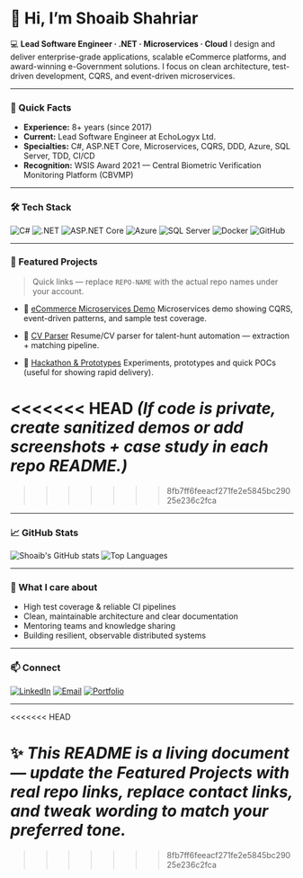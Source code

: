 # 👋 Hi, I’m Shoaib Shahriar

💻 **Lead Software Engineer · .NET · Microservices · Cloud**
I design and deliver enterprise-grade applications, scalable eCommerce platforms, and award-winning e-Government solutions. I focus on clean architecture, test-driven development, CQRS, and event-driven microservices.

---

### 🚀 Quick Facts

* **Experience:** 8+ years (since 2017)
* **Current:** Lead Software Engineer at EchoLogyx Ltd.
* **Specialties:** C#, ASP.NET Core, Microservices, CQRS, DDD, Azure, SQL Server, TDD, CI/CD
* **Recognition:** WSIS Award 2021 — Central Biometric Verification Monitoring Platform (CBVMP)

---

### 🛠 Tech Stack

![C#](https://img.shields.io/badge/C%23-239120?logo=c-sharp\&logoColor=white\&style=for-the-badge)
![.NET](https://img.shields.io/badge/.NET-512BD4?logo=dotnet\&logoColor=white\&style=for-the-badge)
![ASP.NET Core](https://img.shields.io/badge/ASP.NET_Core-512BD4?logo=dotnet\&logoColor=white\&style=for-the-badge)
![Azure](https://img.shields.io/badge/Azure-0078D4?logo=microsoftazure\&logoColor=white\&style=for-the-badge)
![SQL Server](https://img.shields.io/badge/SQL_Server-CC2927?logo=microsoftsqlserver\&logoColor=white\&style=for-the-badge)
![Docker](https://img.shields.io/badge/Docker-2496ED?logo=docker\&logoColor=white\&style=for-the-badge)
![GitHub](https://img.shields.io/badge/GitHub-181717?logo=github\&logoColor=white\&style=for-the-badge)

---

### 📂 Featured Projects

> Quick links — replace `REPO-NAME` with the actual repo names under your account.

* 🔹 [eCommerce Microservices Demo](https://github.com/biggo29/ecommerce-microservices-demo)
  Microservices demo showing CQRS, event-driven patterns, and sample test coverage.

* 🔹 [CV Parser](https://github.com/biggo29/cv-parser)
  Resume/CV parser for talent-hunt automation — extraction + matching pipeline.

* 🔹 [Hackathon & Prototypes](https://github.com/biggo29/hackathon-projects)
  Experiments, prototypes and quick POCs (useful for showing rapid delivery).

<<<<<<< HEAD
*(If code is private, create sanitized demos or add screenshots + case study in each repo README.)*
=======
>>>>>>> 8fb7ff6feeacf271fe2e5845bc29025e236c2fca

---

### 📈 GitHub Stats

![Shoaib's GitHub stats](https://github-readme-stats.vercel.app/api?username=biggo29\&show_icons=true\&theme=radical)
![Top Languages](https://github-readme-stats.vercel.app/api/top-langs/?username=biggo29\&layout=compact\&theme=radical)

---

### 🧩 What I care about

* High test coverage & reliable CI pipelines
* Clean, maintainable architecture and clear documentation
* Mentoring teams and knowledge sharing
* Building resilient, observable distributed systems

---

### 📫 Connect

[![LinkedIn](https://img.shields.io/badge/LinkedIn-0A66C2?logo=linkedin\&logoColor=white\&style=for-the-badge)](https://www.linkedin.com/in/yourlinkedin/)
[![Email](https://img.shields.io/badge/Email-D14836?logo=gmail\&logoColor=white\&style=for-the-badge)](mailto:shoaibshahriar29@gmail.com)
[![Portfolio](https://img.shields.io/badge/Portfolio-000000?logo=githubpages\&logoColor=white\&style=for-the-badge)](https://biggo29.github.io)

---
<<<<<<< HEAD

✨ *This README is a living document — update the Featured Projects with real repo links, replace contact links, and tweak wording to match your preferred tone.*
=======
>>>>>>> 8fb7ff6feeacf271fe2e5845bc29025e236c2fca
